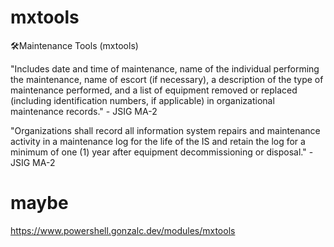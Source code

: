 # mxtools
🛠️Maintenance Tools (mxtools)

"Includes date and time of maintenance, name of the individual performing the maintenance, 
name of escort (if necessary), a description of the type of maintenance performed, and a list of 
equipment removed or replaced (including identification numbers, if applicable) in organizational 
maintenance records." - JSIG MA-2

"Organizations shall record all information system repairs and maintenance activity in a 
maintenance log for the life of the IS and retain the log for a minimum of one (1) year after 
equipment decommissioning or disposal." - JSIG MA-2

# maybe
https://www.powershell.gonzalc.dev/modules/mxtools
